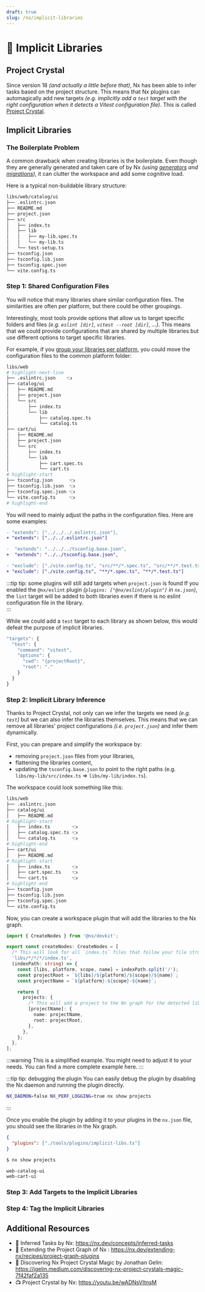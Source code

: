 ```yaml
---
draft: true
slug: /nx/implicit-libraries
---
```


# 🚧 Implicit Libraries

## Project Crystal

Since version 18 _(and actually a little before that)_, Nx has been able to infer tasks based on the project structure. This means that Nx plugins can automagically add new targets _(e.g. implicitly add a `test` target with the right configuration when it detects a Vitest configuration file)_. This is called [Project Crystal](https://nx.dev/concepts/inferred-tasks).

## Implicit Libraries

### The Boilerplate Problem

A common drawback when creating libraries is the boilerplate. Even though they are generally generated and taken care of by Nx _(using [generators](../06-glossary.md#generators) and [migrations](../06-glossary.md#migration))_, it can clutter the workspace and add some cognitive load.

Here is a typical non-buildable library structure:

```sh
libs/web/catalog/ui
├── .eslintrc.json
├── README.md
├── project.json
├── src
│   ├── index.ts
│   ├── lib
│   │   ├── my-lib.spec.ts
│   │   └── my-lib.ts
│   └── test-setup.ts
├── tsconfig.json
├── tsconfig.lib.json
├── tsconfig.spec.json
└── vite.config.ts
```

### Step 1: Shared Configuration Files

You will notice that many libraries share similar configuration files. The similarities are often per platform, but there could be other groupings.

Interestingly, most tools provide options that allow us to target specific folders and files _(e.g. `eslint [dir]`, `vitest --root [dir]`, ...)_. This means that we could provide configurations that are shared by multiple libraries but use different options to target specific libraries.

For example, if you [group your libraries per platform](./02-organize-libs.md#file-structure), you could move the configuration files to the common platform folder:

```sh
libs/web
# highlight-next-line
├── .eslintrc.json    👈
├── catalog/ui
│   ├── README.md
│   ├── project.json
│   └── src
│       ├── index.ts
│       └── lib
│           ├── catalog.spec.ts
│           └── catalog.ts
├── cart/ui
│   ├── README.md
│   ├── project.json
│   └── src
│       ├── index.ts
│       └── lib
│           ├── cart.spec.ts
│           └── cart.ts
# highlight-start
├── tsconfig.json      👈
├── tsconfig.lib.json  👈
├── tsconfig.spec.json 👈
└── vite.config.ts     👈
# highlight-end
```

You will need to mainly adjust the paths in the configuration files. Here are some examples:

```diff title=".eslintrc.json"
- "extends": ["../../../.eslintrc.json"],
+ "extends": ["../../.eslintrc.json"]
```

```diff title="tsconfig*.json"
-  "extends": "../../../tsconfig.base.json",
+  "extends": "../../tsconfig.base.json",

- "exclude": ["./vite.config.ts", "src/**/*.spec.ts", "src/**/*.test.ts"]
+ "exclude": ["./vite.config.ts", "**/*.spec.ts", "**/*.test.ts"]
```

:::tip tip: some plugins will still add targets when `project.json` is found
If you enabled the `@nx/eslint` plugin _(`plugins: ["@nx/eslint/plugin"]` in `nx.json`)_, the `lint` target will be added to both libraries even if there is no eslint configuration file in the library.  
:::

While we could add a `test` target to each library as shown below, this would defeat the purpose of implicit libraries.

```ts title="project.json"
"targets": {
  "test": {
    "command": "vitest",
    "options": {
      "cwd": "{projectRoot}",
      "root": "."
    }
  }
}
```

### Step 2: Implicit Library Inference

Thanks to Project Crystal, not only can we infer the targets we need _(e.g. `test`)_ but we can also infer the libraries themselves. This means that we can remove all libraries' project configurations _(i.e. `project.json`)_ and infer them dynamically.

First, you can prepare and simplify the workspace by:

- removing `project.json` files from your libraries,
- flattening the libraries content,
- updating the `tsconfig.base.json` to point to the right paths (e.g. `libs/my-lib/src/index.ts` => `libs/my-lib/index.ts`).

The workspace could look something like this:

```sh
libs/web
├── .eslintrc.json
├── catalog/ui
│   ├── README.md
# highlight-start
│   ├── index.ts        👈
│   ├── catalog.spec.ts 👈
│   └── catalog.ts      👈
# highlight-end
├── cart/ui
│   ├── README.md
# highlight-start
│   ├── index.ts        👈
│   ├── cart.spec.ts    👈
│   └── cart.ts         👈
# highlight-end
├── tsconfig.json
├── tsconfig.lib.json
├── tsconfig.spec.json
└── vite.config.ts
```

Now, you can create a workspace plugin that will add the libraries to the Nx graph.

```ts title="tools/plugins/implicit-libs.ts"
import { CreateNodes } from '@nx/devkit';

export const createNodes: CreateNodes = [
  /* This will look for all `index.ts` files that follow your file structure convention. */
  'libs/*/*/*/index.ts',
  (indexPath: string) => {
    const [libs, platform, scope, name] = indexPath.split('/');
    const projectRoot = `${libs}/${platform}/${scope}/${name}`;
    const projectName = `${platform}-${scope}-${name}`;

    return {
      projects: {
        /* This will add a project to the Nx graph for the detected library. */
        [projectName]: {
          name: projectName,
          root: projectRoot,
        },
      },
    };
  },
];
```

:::warning
This is a simplified example. You might need to adjust it to your needs.
You can find a more complete example here.
:::

:::tip tip: debugging the plugin
You can easily debug the plugin by disabling the Nx daemon and running the plugin directly.

```sh
NX_DAEMON=false NX_PERF_LOGGING=true nx show projects
```

:::

Once you enable the plugin by adding it to your plugins in the `nx.json` file, you should see the libraries in the Nx graph.

```json title="nx.json"
{
  "plugins": ["./tools/plugins/implicit-libs.ts"]
}
```

```sh
$ nx show projects

web-catalog-ui
web-cart-ui
```

### Step 3: Add Targets to the Implicit Libraries

### Step 4: Tag the Implicit Libraries

## Additional Resources

- 📝 Inferred Tasks by Nx: https://nx.dev/concepts/inferred-tasks
- 📝 Extending the Project Graph of Nx
  : https://nx.dev/extending-nx/recipes/project-graph-plugins
- 📝 Discovering Nx Project Crystal Magic by Jonathan Gelin: https://jgelin.medium.com/discovering-nx-project-crystals-magic-7f42faf2a135
- 📺 Project Crystal by Nx: https://youtu.be/wADNsVItnsM
